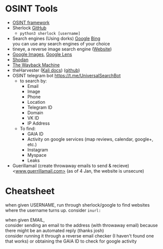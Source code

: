 # OSINT Tools
- [OSINT framework](https://osintframework.com/)
- Sherlock [GitHub](https://github.com/sherlock-project/sherlock)
  - `python3 sherlock [username]`
- Search engines (Using dorks) [Google](https://www.google.com) [Bing](https://www.bing.com/) <br>
you can use any search engines of your choice
- tineye, a reverse image search engine ([Website](https://tineye.com/))
- [Google Images](https://images.google.com), [Google Lens](https://lens.google.com)
- [Shodan](https://shodan.io)
- [The Wayback Machine](https://archive.org/)
- theHarvester ([Kali docs](https://www.kali.org/tools/theharvester/)) ([github](https://github.com/laramies/theHarvester))
- OSINT telegram bot <https://t.me/UniversalSearchBot> 
  - to search by:
    - Email
    - Image
    - Phone
    - Location
    - Telegram ID
    - Domain
    - VK ID
    - IP Address
  - To find:
    - GAIA ID
    - Activity on google services (map reviews, calendar, google+, etc.)
    - Instagram
    - Myspace
    - Leaks
- Guerillamail (create throwaway emails to send & recieve) <www.guerrillamail.com> (as of 4 Jan, the website is unsecure)

# Cheatsheet
when given USERNAME, run through sherlock/google to find websites where the username turns up. consider `inurl:`

when given EMAIL, <br>
  consider sending an email to the address (with throwaway email) because there might be an automated reply (thanks josh) <br>
  consider running it through a reverse email checker (I haven't found one that works) or obtaining the GAIA ID to check for google activity <br>


